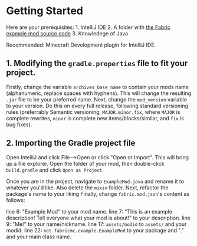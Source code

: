 # Getting Started
Here are your prerequisites:
    1. IntelliJ IDE
    2. A folder with [the Fabric example mod source code](https://github.com/FabricMC/fabric-example-mod)
    3. Knowledege of Java
    
Recommended:
    Minecraft Development plugin for IntelliJ IDE.
    
## 1. Modifying the `gradle.properties` file to fit your project.

Firstly, change the variable `archives_base_name` to contain your mods name (alphanumeric, replace spaces with hyphens). This will change the resulting `.jar` file to be your preferred name.
Next, change the `mod_version` variable to your version. Do this on every full release, following standard versioning rules (preferrably Semantic versioning, `MAJOR.minor.fix`, where `MAJOR` is complete rewrites, `minor` is complete new items/blocks/similar, and `fix` is bug fixes).

## 2. Importing the Gradle project file

Open IntelliJ and click File-->Open or click "Open or Import".
This will bring up a file explorer. Open the folder of your mod, then double-click `build.gradle` and click `Open as Project`.

Once you are in the project, navigate to `ExampleMod.java` and rename it to whatever you'd like. Also delete the `mixin` folder.
Next, refactor the package's name to your liking
Finally, change `fabric.mod.json`'s content as follows:

line 6: "Example Mod" to your mod name.
line 7: "This is an example description! Tell everyone what your mod is about!" to your description.
line 9: "Me!" to your name/nickname.
line 17: `assets/modid` to `assets/` and your modid.
line 22: `net.fabricmc.example.ExampleMod` to your package and "." and your main class name.
